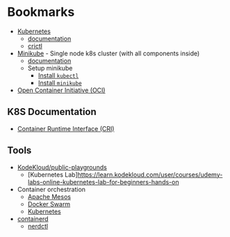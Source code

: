 # Bookmarks

- [Kubernetes](https://kubernetes.io)
    - [documentation](https://kubernetes.io/docs/home/)
    - [crictl](https://kubernetes.io/docs/tasks/debug/debug-cluster/crictl/)
- [Minikube](https://minikube.sigs.k8s.io/docs/) - Single node k8s cluster (with all components inside)
    - [documentation](https://minikube.sigs.k8s.io/docs/)
    - Setup minikube
        - [Install `kubectl`](https://kubernetes.io/docs/tasks/tools/install-kubectl-linux/)
        - [Install `minikube`](https://minikube.sigs.k8s.io/docs/start/?arch=%2Flinux%2Farm64%2Fstable%2Fbinary+download)
- [Open Container Initiative (OCI)](https://opencontainers.org/)

## K8S Documentation

- [Container Runtime Interface (CRI)](https://kubernetes.io/docs/concepts/architecture/cri/)

## Tools

- [KodeKloud/public-playgrounds](https://kodekloud.com/public-playgrounds)
    - [Kubernetes Lab]https://learn.kodekloud.com/user/courses/udemy-labs-online-kubernetes-lab-for-beginners-hands-on
- Container orchestration
    - [Apache Mesos](https://mesos.apache.org/)
    - [Docker Swarm](https://docs.docker.com/engine/swarm/)
    - [Kubernetes](https://kubernetes.io/)
- [containerd](https://containerd.io/)
    - [nerdctl](https://github.com/containerd/nerdctl)
